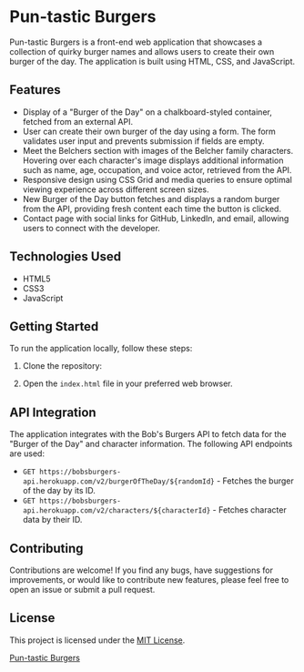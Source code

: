 # Pun-tastic Burgers

Pun-tastic Burgers is a front-end web application that showcases a collection of quirky burger names and allows users to create their own burger of the day. The application is built using HTML, CSS, and JavaScript.

## Features

- Display of a "Burger of the Day" on a chalkboard-styled container, fetched from an external API.
- User can create their own burger of the day using a form. The form validates user input and prevents submission if fields are empty.
- Meet the Belchers section with images of the Belcher family characters. Hovering over each character's image displays additional information such as name, age, occupation, and voice actor, retrieved from the API.
- Responsive design using CSS Grid and media queries to ensure optimal viewing experience across different screen sizes.
- New Burger of the Day button fetches and displays a random burger from the API, providing fresh content each time the button is clicked.
- Contact page with social links for GitHub, LinkedIn, and email, allowing users to connect with the developer.

## Technologies Used

- HTML5
- CSS3
- JavaScript

## Getting Started

To run the application locally, follow these steps:

1. Clone the repository:

2. Open the `index.html` file in your preferred web browser.

## API Integration

The application integrates with the Bob's Burgers API to fetch data for the "Burger of the Day" and character information. The following API endpoints are used:

- `GET https://bobsburgers-api.herokuapp.com/v2/burgerOfTheDay/${randomId}` - Fetches the burger of the day by its ID.
- `GET https://bobsburgers-api.herokuapp.com/v2/characters/${characterId}` - Fetches character data by their ID.

## Contributing

Contributions are welcome! If you find any bugs, have suggestions for improvements, or would like to contribute new features, please feel free to open an issue or submit a pull request.

## License

This project is licensed under the [MIT License](LICENSE).

[Pun-tastic Burgers](https://oscarq5.github.io/Front-End-Project/)